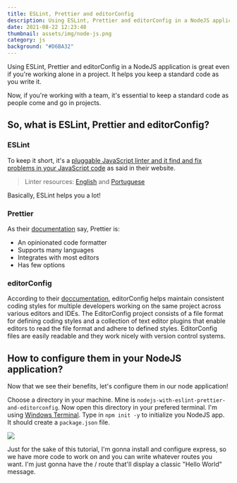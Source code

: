 ```yaml
---
title: ESLint, Prettier and editorConfig
description: Using ESLint, Prettier and editorConfig in a NodeJS application
date: 2021-08-22 12:23:48
thumbnail: assets/img/node-js.png
category: js
background: "#D6BA32"
---
```

Using ESLint, Prettier and editorConfig in a NodeJS application is great even if you're working alone in a project. It helps you keep a standard code as you write it.

Now, if you're working with a team, it's essential to keep a standard code as people come and go in projects.

## So, what is ESLint, Prettier and editorConfig?

### ESLint

To keep it short, it's a [pluggable JavaScript linter and it find and fix problems in your JavaScript code](https://eslint.org) as said in their website.

> Linter resources: [English](https://sourcelevel.io/blog/what-is-a-linter-and-why-your-team-should-use-it) and [Portuguese](https://willianjusten.com.br/analisando-seu-codigo-js-com-linter)

Basically, ESLint helps you a lot!

### Prettier

As their [documentation](https://prettier.io/) say, Prettier is:

* An opinionated code formatter
* Supports many languages
* Integrates with most editors
* Has few options

### editorConfig

According to their [doccumentation](https://editorconfig.org/), editorConfig helps maintain consistent coding styles for multiple developers working on the same project across various editors and IDEs. The EditorConfig project consists of a file format for defining coding styles and a collection of text editor plugins that enable editors to read the file format and adhere to defined styles. EditorConfig files are easily readable and they work nicely with version control systems.

## How to configure them in your NodeJS application?

Now that we see their benefits, let's configure them in our node application!

Choose a directory in your machine. Mine is `nodejs-with-eslint-prettier-and-editorconfig`. Now open this directory in your prefered terminal. I'm using [Windows Terminal](https://www.microsoft.com/en-us/p/windows-terminal/9n0dx20hk701?activetab=pivot:overviewtab). Type in `npm init -y` to initialize you NodeJS app. It should create a `package.json` file.



![](assets/img/screenshot_1.png)



Just for the sake of this tutorial, I'm gonna install and configure express, so we have more code to work on and you can write whatever routes you want. I'm just gonna have the / route that'll display a classic "Hello World" message.